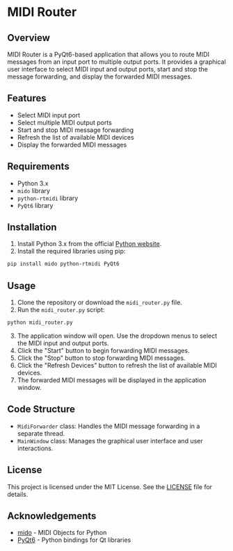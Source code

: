 # MIDI Router

## Overview

MIDI Router is a PyQt6-based application that allows you to route MIDI messages from an input port to multiple output ports. It provides a graphical user interface to select MIDI input and output ports, start and stop the message forwarding, and display the forwarded MIDI messages.

## Features

- Select MIDI input port
- Select multiple MIDI output ports
- Start and stop MIDI message forwarding
- Refresh the list of available MIDI devices
- Display the forwarded MIDI messages

## Requirements

- Python 3.x
- `mido` library
- `python-rtmidi` library
- `PyQt6` library

## Installation

1. Install Python 3.x from the official [Python website](https://www.python.org/).
2. Install the required libraries using pip:

```sh
pip install mido python-rtmidi PyQt6
```

## Usage

1. Clone the repository or download the `midi_router.py` file.
2. Run the `midi_router.py` script:

```sh
python midi_router.py
```
3. The application window will open. Use the dropdown menus to select the MIDI input and output ports.
4. Click the "Start" button to begin forwarding MIDI messages.
5. Click the "Stop" button to stop forwarding MIDI messages.
6. Click the "Refresh Devices" button to refresh the list of available MIDI devices.
7. The forwarded MIDI messages will be displayed in the application window.

## Code Structure

- `MidiForwarder` class: Handles the MIDI message forwarding in a separate thread.
- `MainWindow` class: Manages the graphical user interface and user interactions.

## License

This project is licensed under the MIT License. See the [LICENSE](LICENSE) file for details.

## Acknowledgements

- [mido](https://github.com/mido/mido) - MIDI Objects for Python
- [PyQt6](https://riverbankcomputing.com/software/pyqt/intro) - Python bindings for Qt libraries

